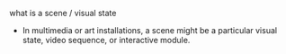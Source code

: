 what is a scene / visual state
 -  In multimedia or art installations, a scene might be a particular visual state, video sequence, or interactive module.

